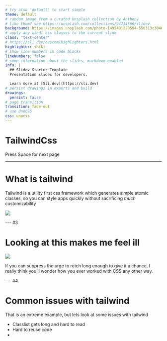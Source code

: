 ```yaml
---
# try also 'default' to start simple
theme: default
# random image from a curated Unsplash collection by Anthony
# like them? see https://unsplash.com/collections/94734566/slidev
background: https://images.unsplash.com/photo-1495401220594-550313c3046b?ixlib=rb-4.0.3&ixid=MnwxMjA3fDB8MHxwaG90by1wYWdlfHx8fGVufDB8fHx8&auto=format&fit=crop&w=2064&q=80
# apply any windi css classes to the current slide
class: "text-center"
# https://sli.dev/custom/highlighters.html
highlighter: shiki
# show line numbers in code blocks
lineNumbers: false
# some information about the slides, markdown enabled
info: |
  ## Slidev Starter Template
  Presentation slides for developers.

  Learn more at [Sli.dev](https://sli.dev)
# persist drawings in exports and build
drawings:
  persist: false
# page transition
transition: fade-out
# use UnoCSS
css: unocss
---
```


# TailwindCss

<div class="pt-12">
  <span @click="$slidev.nav.next" class="px-2 py-1 rounded cursor-pointer" hover="bg-white bg-opacity-10">
    Press Space for next page <carbon:arrow-right class="inline"/>
  </span>
</div>

---

# What is tailwind

Tailwind is a utility first css framework which generates simple atomic classes, so you can style apps quickly without sacrificing _much_ customizability

<img src="/img/LibrariesSummarised.png" class="w-128" />

--- #3

# Looking at this makes me feel ill

<img src="/img/InsaneTailwind.png" class="w-256 mb-4" />

<div class="flex justify-center">
  <div v-click class="text-left flex flex-col items-end">
    <p class="w-128 me-2">
      If you can suppress the urge to retch long enough to give it a chance, I really think you’ll wonder how you ever worked with CSS any other way.
    </p>
    <Quote/>
  </div>
</div>

--- #4

# Common issues with tailwind

That is an extreme example, but lets look at some issues with tailwind

- Classlist gets long and hard to read
- Hard to reuse code
-
